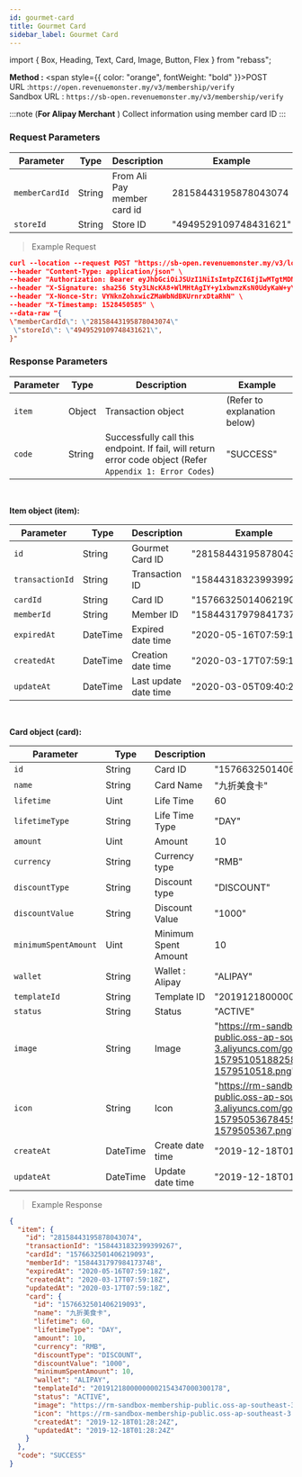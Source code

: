```yaml
---
id: gourmet-card
title: Gourmet Card
sidebar_label: Gourmet Card
---
```


import { Box, Heading, Text, Card, Image, Button, Flex } from "rebass";

**Method :** <span style={{ color: "orange", fontWeight: "bold" }}>POST</span><br/>
URL :`https://open.revenuemonster.my/v3/membership/verify`<br/>
Sandbox URL : `https://sb-open.revenuemonster.my/v3/membership/verify`

:::note
(**For Alipay Merchant** )
Collect information using member card ID
:::

### Request Parameters

| Parameter      | Type   | Description                 | Example               |
| -------------- | ------ | --------------------------- | --------------------- |
| `memberCardId` | String | From Ali Pay member card id | 28158443195878043074  |
| `storeId`      | String | Store ID                    | "4949529109748431621" |

> Example Request

```json
curl --location --request POST "https://sb-open.revenuemonster.my/v3/loyalty/chop-stamp/card/scan" \
--header "Content-Type: application/json" \
--header "Authorization: Bearer eyJhbGciOiJSUzI1NiIsImtpZCI6IjIwMTgtMDMtMTMiLCJ0eXAiOiJKV1QifQ.eyJhdWQiOlsiYXBpX2NsaWVudEBFaGNLQzA5QmRYUm9RMnhwWlc1MEVNV1Z4NF9UbE5MZEZRIl0sImV4cCI6MTU4NjMzNzc1OCwiaWF0IjoxNTgzNzQ1NzU4LCJpc3MiOiJodHRwczovL3NiLW9hdXRoLnJldmVudWVtb25zdGVyLm15IiwianRpIjoiRWh3S0VFOUJkWFJvUVdOalpYTnpWRzlyWlc0UXlKSG9qb2VNcHYwViIsIm5iZiI6MTU4Mzc0NTc1OCwic3ViIjoiRWhRS0NFMWxjbU5vWVc1MEVKWFZ6ZDN3cmFxVE9SSVFDZ1JWYzJWeUVJeUpxSXp2eU1QVmNRIn0.FfBkCb7fjCKJdcy_DS06dKgEtcAvukPio0HyDRtH2UovhZsLFSqD_8oo21u094XSor_mqFg4hqXmLaHjX-h92Wz3kHl7OwiKQb16x8Rnl5OdyPHtMqIZqP8ab8Ch0RHEZ33VchK1zBTnG6Xosrb1B44tWqJ0_kdTtbRZN4rG821C8i4sb6sx8GaxgluJ5q7CEifMTBFJam_Jub9LfAfukq8YyIl0Bykp7B3A_su2QoELL9L_ElJdV9FuwFPHcKr9bxLvVSrEdyrFg7IBm_tJHxSl8gTh3j4b6lWZrBCfMSLraXaYRNzz1ddbVnwYD4aRuSyRmQeMYTUj0cInktnKUA" \
--header "X-Signature: sha256 Sty3LNcKA8+WlMHtAgIY+y1xbwnzKsN0UdyKaW+yYIgcTkBAtF7G5Lx251qQITURJ4wiXPDODxhs1nFVmBBing==" \
--header "X-Nonce-Str: VYNknZohxwicZMaWbNdBKUrnrxDtaRhN" \
--header "X-Timestamp: 1528450585" \
--data-raw "{
\"memberCardId\": \"28158443195878043074\"
 \"storeId\": \"4949529109748431621\",
}"
```

### Response Parameters

| Parameter | Type   | Description                                                                                               | Example                      |
| --------- | ------ | --------------------------------------------------------------------------------------------------------- | ---------------------------- |
| `item`    | Object | Transaction object                                                                                        | (Refer to explanation below) |
| `code`    | String | Successfully call this endpoint. If fail, will return error code object (Refer `Appendix 1: Error Codes`) | "SUCCESS"                    |

<br/>

<strong>Item object (item):</strong>

| Parameter       | Type     | Description           | Example                |
| --------------- | -------- | --------------------- | ---------------------- |
| `id`            | String   | Gourmet Card ID       | "28158443195878043074" |
| `transactionId` | String   | Transaction ID        | "1584431832399399267"  |
| `cardId`        | String   | Card ID               | "1576632501406219093"  |
| `memberId`      | String   | Member ID             | "1584431797984173748"  |
| `expiredAt`     | DateTime | Expired date time     | "2020-05-16T07:59:18Z" |
| `createdAt`     | DateTime | Creation date time    | "2020-03-17T07:59:18Z" |
| `updateAt`      | DateTime | Last update date time | "2020-03-05T09:40:21Z" |

<br/>

<strong> Card object (card):</strong>

| Parameter            | Type     | Description          | Example                                                                                                                      |
| -------------------- | -------- | -------------------- | ---------------------------------------------------------------------------------------------------------------------------- |
| `id`                 | String   | Card ID              | "1576632501406219093"                                                                                                        |
| `name`               | String   | Card Name            | "九折美食卡"                                                                                                                 |
| `lifetime`           | Uint     | Life Time            | 60                                                                                                                           |
| `lifetimeType`       | String   | Life Time Type       | "DAY"                                                                                                                        |
| `amount`             | Uint     | Amount               | 10                                                                                                                           |
| `currency`           | String   | Currency type        | "RMB"                                                                                                                        |
| `discountType`       | String   | Discount type        | "DISCOUNT"                                                                                                                   |
| `discountValue`      | String   | Discount Value       | "1000"                                                                                                                       |
| `minimumSpentAmount` | Uint     | Minimum Spent Amount | 10                                                                                                                           |
| `wallet`             | String   | Wallet : Alipay      | "ALIPAY"                                                                                                                     |
| `templateId`         | String   | Template ID          | "20191218000000002154347000300178"                                                                                           |
| `status`             | String   | Status               | "ACTIVE"                                                                                                                     |
| `image`              | String   | Image                | "https://rm-sandbox-membership-public.oss-ap-southeast-3.aliyuncs.com/gourmet/card/image-1579510518825819467-1579510518.png" |
| `icon`               | String   | Icon                 | "https://rm-sandbox-membership-public.oss-ap-southeast-3.aliyuncs.com/gourmet/card/icon-1579505367845553007-1579505367.png"  |
| `createAt`           | DateTime | Create date time     | "2019-12-18T01:28:24Z"                                                                                                       |
| `updateAt`           | DateTime | Update date time     | "2019-12-18T01:28:24Z"                                                                                                       |

> Example Response

```json
{
  "item": {
    "id": "28158443195878043074",
    "transactionId": "1584431832399399267",
    "cardId": "1576632501406219093",
    "memberId": "1584431797984173748",
    "expiredAt": "2020-05-16T07:59:18Z",
    "createdAt": "2020-03-17T07:59:18Z",
    "updatedAt": "2020-03-17T07:59:18Z",
    "card": {
      "id": "1576632501406219093",
      "name": "九折美食卡",
      "lifetime": 60,
      "lifetimeType": "DAY",
      "amount": 10,
      "currency": "RMB",
      "discountType": "DISCOUNT",
      "discountValue": "1000",
      "minimumSpentAmount": 10,
      "wallet": "ALIPAY",
      "templateId": "20191218000000002154347000300178",
      "status": "ACTIVE",
      "image": "https://rm-sandbox-membership-public.oss-ap-southeast-3.aliyuncs.com/gourmet/card/image-1579510518825819467-1579510518.png",
      "icon": "https://rm-sandbox-membership-public.oss-ap-southeast-3.aliyuncs.com/gourmet/card/icon-1579505367845553007-1579505367.png",
      "createdAt": "2019-12-18T01:28:24Z",
      "updatedAt": "2019-12-18T01:28:24Z"
    }
  },
  "code": "SUCCESS"
}
```
